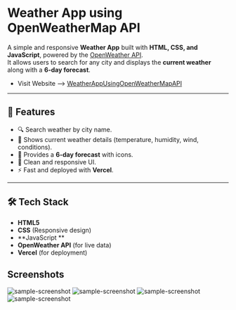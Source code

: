 # Weather App using OpenWeatherMap API
A simple and responsive **Weather App** built with **HTML, CSS, and JavaScript**, powered by the [OpenWeather API](https://openweathermap.org/api).  
It allows users to search for any city and displays the **current weather** along with a **6-day forecast**.
- Visit Website --> [WeatherAppUsingOpenWeatherMapAPI](https://weather-app-eight-lake-51.vercel.app/)

---

## 🚀 Features
- 🔍 Search weather by city name.  
- 📍 Shows current weather details (temperature, humidity, wind, conditions).  
- 📆 Provides a **6-day forecast** with icons.  
- 🎨 Clean and responsive UI.  
- ⚡ Fast and deployed with **Vercel**.  

---

## 🛠️ Tech Stack
- **HTML5**  
- **CSS** (Responsive design)  
- **JavaScript **  
- **OpenWeather API** (for live data)  
- **Vercel** (for deployment)




## Screenshots
![sample-screenshot](https://raw.githubusercontent.com/kshitizrohilla/weather-app-using-openweathermap-api/main/screenshots/1.png)
![sample-screenshot](https://raw.githubusercontent.com/kshitizrohilla/weather-app-using-openweathermap-api/main/screenshots/2.png)
![sample-screenshot](https://raw.githubusercontent.com/kshitizrohilla/weather-app-using-openweathermap-api/main/screenshots/3.png)
![sample-screenshot](https://raw.githubusercontent.com/kshitizrohilla/weather-app-using-openweathermap-api/main/screenshots/4.png)








